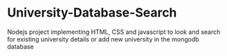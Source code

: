 # University-Database-Search
Nodejs project implementing HTML, CSS and javascript to look and search for existing university details or add new university in the mongodb database
